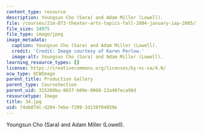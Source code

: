 ```yaml
---
content_type: resource
description: Youngsun Cho (Sara) and Adam Miller (Lowell).
file: /courses/21m-873-theater-arts-topics-fall-2004-january-iap-2005/74ab87dcd2047ebe72091d138f04859e_34.jpg
file_size: 34975
file_type: image/jpeg
image_metadata:
  caption: Youngsun Cho (Sara) and Adam Miller (Lowell).
  credit: 'Credit: Image courtesy of Karen Perlow.'
  image-alt: Youngsun Cho (Sara) and Adam Miller (Lowell).
learning_resource_types: []
license: https://creativecommons.org/licenses/by-nc-sa/4.0/
ocw_type: OCWImage
parent_title: Production Gallery
parent_type: CourseSection
parent_uid: 315260ba-8657-b09e-9068-12a48feca98d
resourcetype: Image
title: 34.jpg
uid: 74ab87dc-d204-7ebe-7209-1d138f04859e
---
```

Youngsun Cho (Sara) and Adam Miller (Lowell).